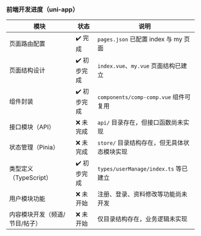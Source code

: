 ### 前端开发进度（uni-app）



| 模块                           | 状态       | 说明                                        |
| ------------------------------ | ---------- | ------------------------------------------- |
| 页面路由配置                   | ✔️ 完成     | `pages.json` 已配置 index 与 my 页面        |
| 页面结构设计                   | ✔️ 初步完成 | `index.vue`、`my.vue` 页面结构已建立        |
| 组件封装                       | ✔️ 初步完成 | `components/comp-comp.vue` 组件可复用       |
| 接口模块（API）                | ❌ 未完成   | `api/` 目录存在，但接口函数尚未实现         |
| 状态管理（Pinia）              | ❌ 未完成   | `store/` 目录结构存在，但无具体状态模块实现 |
| 类型定义（TypeScript）         | ✔️ 初步完成 | `types/userManage/index.ts` 等已建立        |
| 用户模块功能                   | ❌ 未开始   | 注册、登录、资料修改等功能尚未开发          |
| 内容模块开发（频道/节目/帖子） | ❌ 未开始   | 仅目录结构存在，业务逻辑未实现              |